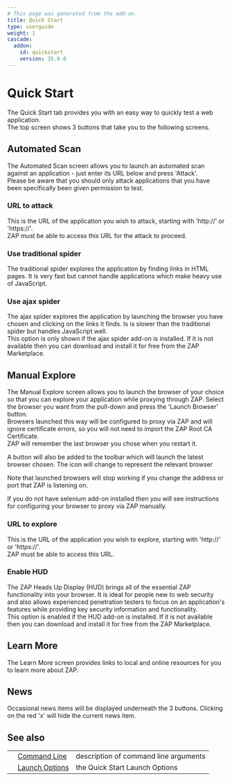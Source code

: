 ```yaml
---
# This page was generated from the add-on.
title: Quick Start
type: userguide
weight: 1
cascade:
  addon:
    id: quickstart
    version: 35.0.0
---
```


# Quick Start

The Quick Start tab provides you with an easy way to quickly test a web application.  
The top screen shows 3 buttons that take you to the following screens.

## Automated Scan

The Automated Scan screen allows you to launch an automated scan against an application - just enter its URL below and press 'Attack'.   
Please be aware that you should only attack applications that you have been specifically been given permission to test.

### URL to attack

This is the URL of the application you wish to attack, starting with 'http://' or 'https://'.  
ZAP must be able to access this URL for the attack to proceed.

### Use traditional spider

The traditional spider explores the application by finding links in HTML pages. It is very fast but cannot handle applications which make heavy use of JavaScript.

### Use ajax spider

The ajax spider explores the application by launching the browser you have chosen and clicking on the links it finds. Is is slower than the traditional spider but handles JavaScript well.  
This option is only shown if the ajax spider add-on is installed. If it is not available then you can download and install it for free from the ZAP Marketplace.

## Manual Explore

The Manual Explore screen allows you to launch the browser of your choice so that you can explore your application while proxying through ZAP. Select the browser you want from the pull-down and press the 'Launch Browser' button.  
Browsers launched this way will be configured to proxy via ZAP and will ignore certificate errors, so you will not need to import the ZAP Root CA Certificate.  
ZAP will remember the last browser you chose when you restart it.  

A button will also be added to the toolbar which will launch the latest browser chosen. The icon will change to represent the relevant browser   

Note that launched browsers will stop working if you change the address or port that ZAP is listening on.

If you do not have selenium add-on installed then you will see instructions for configuring your browser
to proxy via ZAP manually.

### URL to explore

This is the URL of the application you wish to explore, starting with 'http://' or 'https://'.  
ZAP must be able to access this URL.

### Enable HUD

The ZAP Heads Up Display (HUD) brings all of the essential ZAP functionality into your browser. It is ideal for people new to web security and also allows experienced penetration testers to focus on an application's features while providing key security information and functionality.   
This option is enabled if the HUD add-on is installed. If it is not available then you can download and install it for free from the ZAP Marketplace.

## Learn More

The Learn More screen provides links to local and online resources for you to learn more about ZAP.

## News

Occasional news items will be displayed underneath the 3 buttons. Clicking on the red 'x' will hide the current news item.

## See also

|   |                                                                   |                                       |
|---|-------------------------------------------------------------------|---------------------------------------|
|   | [Command Line](/docs/desktop/addons/quick-start/cmdline/)         | description of command line arguments |
|   | [Launch Options](/docs/desktop/addons/quick-start/launchoptions/) | the Quick Start Launch Options        |
